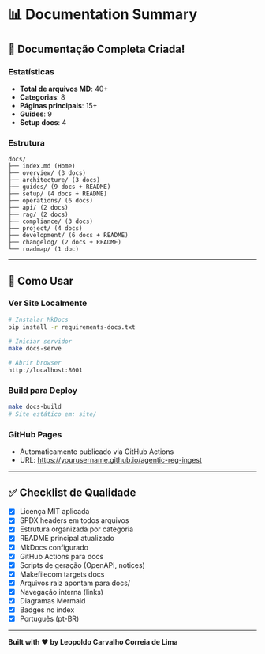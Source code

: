 <!-- SPDX-License-Identifier: MIT | (c) 2025 Leopoldo Carvalho Correia de Lima -->

# 📊 Documentation Summary

## 🎉 Documentação Completa Criada!

### Estatísticas
- **Total de arquivos MD**: 40+
- **Categorias**: 8
- **Páginas principais**: 15+
- **Guides**: 9
- **Setup docs**: 4

### Estrutura
```
docs/
├── index.md (Home)
├── overview/ (3 docs)
├── architecture/ (3 docs)
├── guides/ (9 docs + README)
├── setup/ (4 docs + README)
├── operations/ (6 docs)
├── api/ (2 docs)
├── rag/ (2 docs)
├── compliance/ (3 docs)
├── project/ (4 docs)
├── development/ (6 docs + README)
├── changelog/ (2 docs + README)
└── roadmap/ (1 doc)
```

---

## 🚀 Como Usar

### Ver Site Localmente
```bash
# Instalar MkDocs
pip install -r requirements-docs.txt

# Iniciar servidor
make docs-serve

# Abrir browser
http://localhost:8001
```

### Build para Deploy
```bash
make docs-build
# Site estático em: site/
```

### GitHub Pages
- Automaticamente publicado via GitHub Actions
- URL: https://yourusername.github.io/agentic-reg-ingest

---

## ✅ Checklist de Qualidade

- [x] Licença MIT aplicada
- [x] SPDX headers em todos arquivos
- [x] Estrutura organizada por categoria
- [x] README principal atualizado
- [x] MkDocs configurado
- [x] GitHub Actions para docs
- [x] Scripts de geração (OpenAPI, notices)
- [x] Makefilecom targets docs
- [x] Arquivos raiz apontam para docs/
- [x] Navegação interna (links)
- [x] Diagramas Mermaid
- [x] Badges no index
- [x] Português (pt-BR)

---

**Built with ❤️ by Leopoldo Carvalho Correia de Lima**

